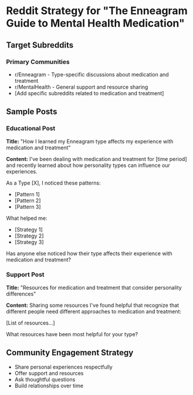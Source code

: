 # Reddit Strategy for "The Enneagram Guide to Mental Health Medication"

## Target Subreddits

### Primary Communities

- r/Enneagram - Type-specific discussions about medication and treatment
- r/MentalHealth - General support and resource sharing
- [Add specific subreddits related to medication and treatment]

## Sample Posts

### Educational Post

**Title:** "How I learned my Enneagram type affects my experience with medication and treatment"

**Content:**
I've been dealing with medication and treatment for [time period] and recently learned about how personality types can influence our experiences.

As a Type [X], I noticed these patterns:

- [Pattern 1]
- [Pattern 2]
- [Pattern 3]

What helped me:

- [Strategy 1]
- [Strategy 2]
- [Strategy 3]

Has anyone else noticed how their type affects their experience with medication and treatment?

### Support Post

**Title:** "Resources for medication and treatment that consider personality differences"

**Content:**
Sharing some resources I've found helpful that recognize that different people need different approaches to medication and treatment:

[List of resources...]

What resources have been most helpful for your type?

## Community Engagement Strategy

- Share personal experiences respectfully
- Offer support and resources
- Ask thoughtful questions
- Build relationships over time
